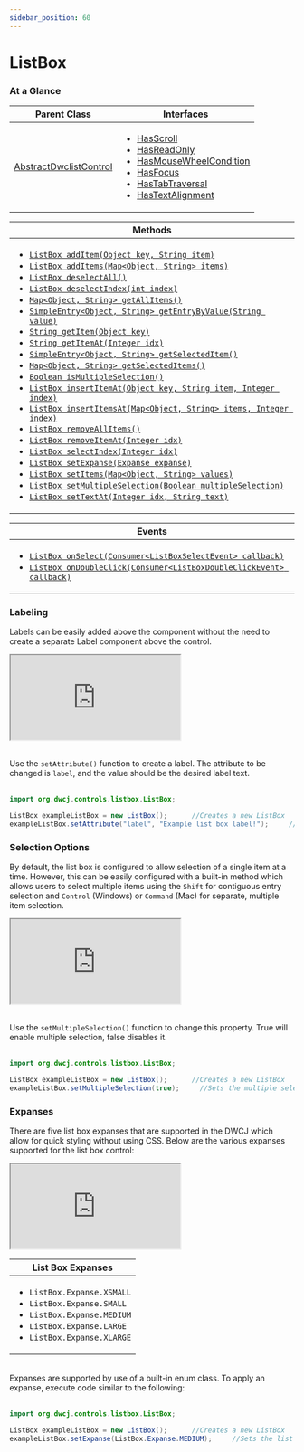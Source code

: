 ```yaml
---
sidebar_position: 60 
---
```


# ListBox

### At a Glance

|Parent Class| Interfaces |
|------------|------------|
|[AbstractDwclistControl](#)| <ul><li>[HasScroll](#)</li><li>[HasReadOnly](#)</li><li>[HasMouseWheelCondition](#)</li><li>[HasFocus](#)</li><li>[HasTabTraversal](#)</li><li>[HasTextAlignment](#)</li></ul>|

| Methods |
|------------|
| <ul><li>[`ListBox addItem(Object key, String item)`](#)</li><li>[`ListBox addItems(Map<Object, String> items)`](#)</li><li>[`ListBox deselectAll()`](#)</li><li>[`ListBox deselectIndex(int index)`](#)</li><li>[`Map<Object, String> getAllItems()`](#)</li><li>[`SimpleEntry<Object, String> getEntryByValue(String value)`](#)</li><li>[`String getItem(Object key)`](#)</li><li>[`String getItemAt(Integer idx)`](#)</li><li>[`SimpleEntry<Object, String> getSelectedItem()`](#)</li><li>[`Map<Object, String> getSelectedItems()`](#)</li><li>[`Boolean isMultipleSelection()`](#)</li><li>[`ListBox insertItemAt(Object key, String item, Integer index)`](#)</li><li>[`ListBox insertItemsAt(Map<Object, String> items, Integer index)`](#)</li><li>[`ListBox removeAllItems()`](#)</li><li>[`ListBox removeItemAt(Integer idx)`](#)</li><li>[`ListBox selectIndex(Integer idx)`](#)</li><li>[`ListBox setExpanse(Expanse expanse)`](#)</li><li>[`ListBox setItems(Map<Object, String> values)`](#)</li><li>[`ListBox setMultipleSelection(Boolean multipleSelection)`](#)</li><li>[`ListBox setTextAt(Integer idx, String text)`](#)</li></ul>|


| Events |
|------------|
| <ul><li>[`ListBox onSelect(Consumer<ListBoxSelectEvent> callback)`](#)</li><li>[`ListBox onDoubleClick(Consumer<ListBoxDoubleClickEvent> callback)`](#)</li></ul> |

### Labeling

Labels can be easily added above the component without the need to create a separate Label component above the control. 

<iframe 
loading="lazy"
src='http://localhost:8888/webapp/dwcj_control_demos?class=org.dwcj.control_demos.listboxdemos.ListboxLabel' 
style={{"width": "100%", "height":"170px"}}></iframe><br/><br />

Use the `setAttribute()` function to create a label. The attribute to be changed is `label`, and the value should be the desired label text.  <br/><br />

```java
import org.dwcj.controls.listbox.ListBox;

ListBox exampleListBox = new ListBox();      //Creates a new ListBox
exampleListBox.setAttribute("label", "Example list box label!");     //Gives the list box a label with the provided text
```

### Selection Options

By default, the list box is configured to allow selection of a single item at a time. However, this can be easily configured with a built-in method which allows users to select multiple
items using the `Shift` for contiguous entry selection and `Control` (Windows) or `Command` (Mac) for separate, multiple item selection. 

<iframe 
loading="lazy"
src='http://localhost:8888/webapp/dwcj_control_demos?class=org.dwcj.control_demos.listboxdemos.ListboxMultipleSelection' 
style={{"width": "100%", "height":"170px"}}></iframe><br/><br/>


Use the `setMultipleSelection()` function to change this property. True will enable multiple selection, false disables it. <br/><br />

```java
import org.dwcj.controls.listbox.ListBox;

ListBox exampleListBox = new ListBox();      //Creates a new ListBox
exampleListBox.setMultipleSelection(true);     //Sets the multiple selection property
```


### Expanses

There are five list box expanses that are supported in the DWCJ which allow for quick styling without using CSS.
Below are the various expanses supported for the list box control: <br/>

<iframe 
loading="lazy"
src='http://localhost:8888/webapp/dwcj_control_demos?class=org.dwcj.control_demos.listboxdemos.ListboxExpanses' 
style={{"width": "100%", "height":"250px"}}></iframe><br/>

|List Box Expanses|
|-|
|<ul><li>```ListBox.Expanse.XSMALL```</li><li>```ListBox.Expanse.SMALL```</li><li>```ListBox.Expanse.MEDIUM```</li><li>```ListBox.Expanse.LARGE```</li><li>```ListBox.Expanse.XLARGE```</li></ul>|

<br/>Expanses are supported by use of a built-in enum class. To apply an expanse, execute code similar to the following: <br/><br />

```java
import org.dwcj.controls.listbox.ListBox;

ListBox exampleListBox = new ListBox();      //Creates a new ListBox
exampleListBox.setExpanse(ListBox.Expanse.MEDIUM);     //Sets the list box's expanse to the medium size.
```